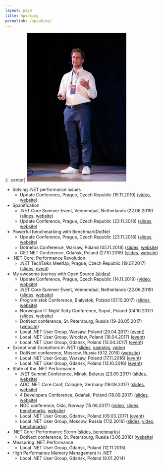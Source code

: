 ```yaml
---
layout: page
title: Speaking
permalink: /speaking/
---
```


{: .center}
![Me speaking](/images/mespeaking.jpg)

* Solving .NET performance issues
	- Update Conference, Prague, Czech Republic (15.11.2019) ([video](https://www.youtube.com/watch?v=HDbtwTsar1Q), [website](https://www.updateconference.net/en/2019/session/solving--net-performance-issues))
* Spanification
	- .NET Core Summer Event, Veenendaal, Netherlands (22.06.2019) ([slides](https://adamsitnik.com/files/Spanification_NL.pdf), [website](https://www.dncse.nl/sessions/session1-2/))
	- Update Conference, Prague, Czech Republic (23.11.2018) ([slides](https://adamsitnik.com/files/Spanification_Prague.pdf), [website](https://www.updateconference.net/en/session/spanification))
* Powerful benchmarking with BenchmarkDotNet
	- Update Conference, Prague, Czech Republic (23.11.2018) ([slides](https://adamsitnik.com/files/Powerful_Prague.pdf), [website](https://www.updateconference.net/en/session/powerful-benchmarking-in--net))
	- Dotnetos Conference, Warsaw, Poland (05.11.2018) ([slides](https://adamsitnik.com/files/PowerfullBenchmarking_Dotnetos.pdf), [website](https://dotnetos.org/))
	- GET.NET Conference, Gdańsk, Poland (27.10.2018) ([slides](https://adamsitnik.com/files/PowerfullBenchmarking_Gdansk.pdf), [website](https://konferencjaget.net/en/gdansk/schedule#230))
* .NET Core: Performance Revolution
	- .NET TechTalks MeetUp, Prague, Czech Republic (19.07.2017) ([slides](https://adamsitnik.com/files/Prague.pdf), [event](https://www.wug.cz/praha/akce/951--Net-TechTalks))
* My awesome journey with Open Source ([slides](https://adamsitnik.com/files/MyAwesomeJourneyWithOpenSource.pdf))
	- Update Conference, Prague, Czech Republic (14.11.2019) ([video](https://www.youtube.com/watch?v=kC1Jc5lhSO8), [website](https://www.updateconference.net/en/2019/session/my-awesome-journey-with-open-source))
	- .NET Core Summer Event, Veenendaal, Netherlands (22.06.2019) ([slides](https://adamsitnik.com/files/MyAwesomeJourneyWithOpenSource_NL.pdf), [website](https://www.dncse.nl/sessions/session1-2/))
	- Programistok Conference, Białystok, Poland (07.10.2017) ([slides](https://adamsitnik.com/files/Programistok.pdf), [website](https://programistok.org/#agenda))
	- Norwegian IT Night 3city Conference, Sopot, Poland (04.10.2017) ([slides](https://adamsitnik.com/files/NorwegianITNight.pdf), [website](https://norwegian-it-night-tricity.confetti.events/))
	- DotNext conference, St. Petersburg, Russia (19-20.05.2017) ([website](https://dotnext-piter.ru/talks/my-awesome-journey-with-open-source/))
	- Local .NET User Group, Warsaw, Poland (20.04.2017) ([event](https://www.meetup.com/WG-NET/events/239152568))
	- Local .NET User Group, Wrocław, Poland (18.04.2017) ([event](https://www.meetup.com/wrocnet/events/239015139/))
	- Local .NET User Group, Gdańsk, Poland (13.04.2017) ([event](https://www.meetup.com/TG-NET/events/238983872/))
* Exceptional Exceptions in .NET ([slides](https://adamsitnik.com/files/ExceptionalExceptions.pdf), [samples](https://github.com/adamsitnik/ExceptionalExceptions), [video](https://www.youtube.com/watch?v=U92Ts53win4))
	- DotNext conference, Moscow, Russia (9.12.2016) ([website](https://2016.dotnext-moscow.ru/talks/exceptional-exceptions-in-net/))
	- Local .NET User Group, Warsaw, Poland (17.11.2016) ([event](https://www.meetup.com/WG-NET/events/235483282/))
	- Local .NET User Group, Gdańsk, Poland (13.10.2016) ([event](https://www.meetup.com/TG-NET/events/234690407/))
* State of the .NET Performance
	- .NET Summit Conference, Minsk, Belarus (23.09.2017) ([slides](https://adamsitnik.com/files/Minsk.pdf), [website](https://dotnetsummit.by/))
	- ADC .NET Core Conf, Cologne, Germany (19.09.2017) ([slides](https://adamsitnik.com/files/Cologne.pdf), [website](https://adc.ms/2017/sprecher))
	- 4 Developers Conference, Gdańsk, Poland (18.09.2017) ([slides](https://adamsitnik.com/files/Gdansk.pdf), [website](https://gdansk.4developers.org.pl/index.html))
	- NDC conference, Oslo, Norway (15.06.2017) ([video](https://youtu.be/CSPSvBeqJ9c), [slides](https://adamsitnik.com/files/NDC2017.pdf), [benchmarks](https://github.com/adamsitnik/StateOfTheDotNetPerformance), [website](https://ndcoslo.com/talk/state-of-the-net-performance/))
	- Local .NET User Group, Gdańsk, Poland (09.03.2017) ([event](https://www.meetup.com/TG-NET/events/238136930/))
	- Local .NET User Group, Moscow, Russia (7.12.2016) ([slides](https://www.slideshare.net/yuliafast/adam-sitnik-state-of-the-net-performance), [video](https://www.youtube.com/watch?v=PJbTXiun2qM), [benchmarks](https://github.com/adamsitnik/csharpsevenbenchmarks))
* .NET Core: Performance Storm ([slides](https://adamsitnik.com/files/DotNetCorePerformanceStorm.pdf), [benchmarks](https://github.com/adamsitnik/DotNetCorePerformance))
	- DotNext conference, St. Petersburg, Russia (3.06.2016) ([website](https://2016.dotnext-piter.ru/talks/sitnik/))
* Measuring .NET Performance
	- Local .NET User Group, Gdańsk, Poland (12.11.2015)
* High Performance Memory Management in .NET
	- Local .NET User Group, Gdańsk, Poland (8.01.2014) 


